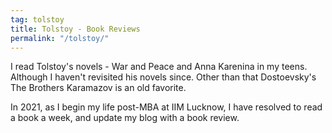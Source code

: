 ```yaml
---
tag: tolstoy
title: Tolstoy - Book Reviews
permalink: "/tolstoy/"
---
```


I read Tolstoy's novels - War and Peace and Anna Karenina in my teens. Although I haven't revisited his novels since. 
Other than that Dostoevsky's The Brothers Karamazov is an old favorite.  

In 2021, as I begin my life post-MBA at IIM Lucknow, I have resolved to read a book a week, and update my blog with a book review.

